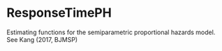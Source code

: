 # ResponseTimePH
Estimating functions for the semiparametric proportional hazards model. See Kang (2017, BJMSP)
